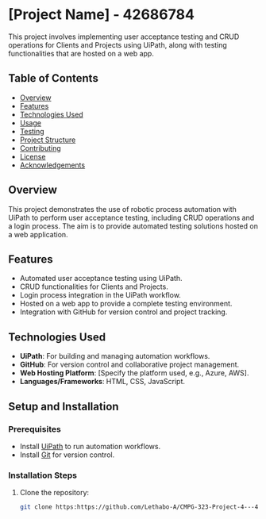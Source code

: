 # [Project Name] - 42686784

This project involves implementing user acceptance testing and CRUD operations for Clients and Projects using UiPath, along with testing functionalities that are hosted on a web app.

## Table of Contents
- [Overview](#overview)
- [Features](#features)
- [Technologies Used](#technologies-used)
- [Usage](#usage)
- [Testing](#testing)
- [Project Structure](#project-structure)
- [Contributing](#contributing)
- [License](#license)
- [Acknowledgements](#acknowledgements)

## Overview

This project demonstrates the use of robotic process automation with UiPath to perform user acceptance testing, including CRUD operations and a login process. The aim is to provide automated testing solutions hosted on a web application.

## Features
- Automated user acceptance testing using UiPath.
- CRUD functionalities for Clients and Projects.
- Login process integration in the UiPath workflow.
- Hosted on a web app to provide a complete testing environment.
- Integration with GitHub for version control and project tracking.

## Technologies Used
- **UiPath**: For building and managing automation workflows.
- **GitHub**: For version control and collaborative project management.
- **Web Hosting Platform**: [Specify the platform used, e.g., Azure, AWS].
- **Languages/Frameworks**: HTML, CSS, JavaScript.

## Setup and Installation

### Prerequisites
- Install [UiPath](https://www.uipath.com) to run automation workflows.
- Install [Git](https://git-scm.com) for version control.

### Installation Steps
1. Clone the repository:
   ```bash
   git clone https:https://github.com/Lethabo-A/CMPG-323-Project-4---42686784
